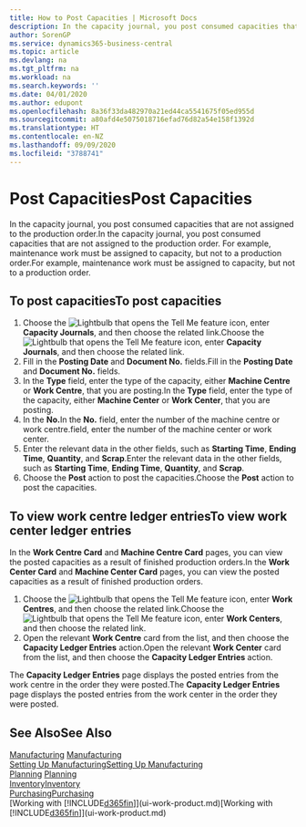 ```yaml
---
title: How to Post Capacities | Microsoft Docs
description: In the capacity journal, you post consumed capacities that are not assigned to the production order. For example, maintenance work must be assigned to capacity, but not to a production order.
author: SorenGP
ms.service: dynamics365-business-central
ms.topic: article
ms.devlang: na
ms.tgt_pltfrm: na
ms.workload: na
ms.search.keywords: ''
ms.date: 04/01/2020
ms.author: edupont
ms.openlocfilehash: 8a36f33da482970a21ed44ca5541675f05ed955d
ms.sourcegitcommit: a80afd4e5075018716efad76d82a54e158f1392d
ms.translationtype: HT
ms.contentlocale: en-NZ
ms.lasthandoff: 09/09/2020
ms.locfileid: "3788741"
---
```

# <a name="post-capacities"></a><span data-ttu-id="297ad-104">Post Capacities</span><span class="sxs-lookup"><span data-stu-id="297ad-104">Post Capacities</span></span>
<span data-ttu-id="297ad-105">In the capacity journal, you post consumed capacities that are not assigned to the production order.</span><span class="sxs-lookup"><span data-stu-id="297ad-105">In the capacity journal, you post consumed capacities that are not assigned to the production order.</span></span> <span data-ttu-id="297ad-106">For example, maintenance work must be assigned to capacity, but not to a production order.</span><span class="sxs-lookup"><span data-stu-id="297ad-106">For example, maintenance work must be assigned to capacity, but not to a production order.</span></span>  

## <a name="to-post-capacities"></a><span data-ttu-id="297ad-107">To post capacities</span><span class="sxs-lookup"><span data-stu-id="297ad-107">To post capacities</span></span>  
1.  <span data-ttu-id="297ad-108">Choose the ![Lightbulb that opens the Tell Me feature](media/ui-search/search_small.png "Tell me what you want to do") icon, enter **Capacity Journals**, and then choose the related link.</span><span class="sxs-lookup"><span data-stu-id="297ad-108">Choose the ![Lightbulb that opens the Tell Me feature](media/ui-search/search_small.png "Tell me what you want to do") icon, enter **Capacity Journals**, and then choose the related link.</span></span>  
2.  <span data-ttu-id="297ad-109">Fill in the **Posting Date** and **Document No.** fields.</span><span class="sxs-lookup"><span data-stu-id="297ad-109">Fill in the **Posting Date** and **Document No.** fields.</span></span>  
3.  <span data-ttu-id="297ad-110">In the **Type** field, enter the type of the capacity, either **Machine Centre** or **Work Centre**, that you are posting.</span><span class="sxs-lookup"><span data-stu-id="297ad-110">In the **Type** field, enter the type of the capacity, either **Machine Center** or **Work Center**, that you are posting.</span></span>  
4.  <span data-ttu-id="297ad-111">In the **No.**</span><span class="sxs-lookup"><span data-stu-id="297ad-111">In the **No.**</span></span> <span data-ttu-id="297ad-112">field, enter the number of the machine centre or work centre.</span><span class="sxs-lookup"><span data-stu-id="297ad-112">field, enter the number of the machine center or work center.</span></span>  
5.  <span data-ttu-id="297ad-113">Enter the relevant data in the other fields, such as **Starting Time**, **Ending Time**, **Quantity**, and **Scrap**.</span><span class="sxs-lookup"><span data-stu-id="297ad-113">Enter the relevant data in the other fields, such as **Starting Time**, **Ending Time**, **Quantity**, and **Scrap**.</span></span>  
6.  <span data-ttu-id="297ad-114">Choose the **Post** action to post the capacities.</span><span class="sxs-lookup"><span data-stu-id="297ad-114">Choose the **Post** action to post the capacities.</span></span>  

## <a name="to-view-work-center-ledger-entries"></a><span data-ttu-id="297ad-115">To view work centre ledger entries</span><span class="sxs-lookup"><span data-stu-id="297ad-115">To view work center ledger entries</span></span>  
<span data-ttu-id="297ad-116">In the **Work Centre Card** and **Machine Centre Card** pages, you can view the posted capacities as a result of finished production orders.</span><span class="sxs-lookup"><span data-stu-id="297ad-116">In the **Work Center Card** and **Machine Center Card** pages, you can view the posted capacities as a result of finished production orders.</span></span>    
1.  <span data-ttu-id="297ad-117">Choose the ![Lightbulb that opens the Tell Me feature](media/ui-search/search_small.png "Tell me what you want to do") icon, enter **Work Centres**, and then choose the related link.</span><span class="sxs-lookup"><span data-stu-id="297ad-117">Choose the ![Lightbulb that opens the Tell Me feature](media/ui-search/search_small.png "Tell me what you want to do") icon, enter **Work Centers**, and then choose the related link.</span></span>  
2.  <span data-ttu-id="297ad-118">Open the relevant **Work Centre** card from the list, and then choose the **Capacity Ledger Entries** action.</span><span class="sxs-lookup"><span data-stu-id="297ad-118">Open the relevant **Work Center** card from the list, and then choose the **Capacity Ledger Entries** action.</span></span>  

<span data-ttu-id="297ad-119">The **Capacity Ledger Entries** page displays the posted entries from the work centre in the order they were posted.</span><span class="sxs-lookup"><span data-stu-id="297ad-119">The **Capacity Ledger Entries** page displays the posted entries from the work center in the order they were posted.</span></span>   

## <a name="see-also"></a><span data-ttu-id="297ad-120">See Also</span><span class="sxs-lookup"><span data-stu-id="297ad-120">See Also</span></span>  
<span data-ttu-id="297ad-121">[Manufacturing](production-manage-manufacturing.md)  </span><span class="sxs-lookup"><span data-stu-id="297ad-121">[Manufacturing](production-manage-manufacturing.md)  </span></span>  
[<span data-ttu-id="297ad-122">Setting Up Manufacturing</span><span class="sxs-lookup"><span data-stu-id="297ad-122">Setting Up Manufacturing</span></span>](production-configure-production-processes.md)  
<span data-ttu-id="297ad-123">[Planning](production-planning.md)    </span><span class="sxs-lookup"><span data-stu-id="297ad-123">[Planning](production-planning.md)    </span></span>  
[<span data-ttu-id="297ad-124">Inventory</span><span class="sxs-lookup"><span data-stu-id="297ad-124">Inventory</span></span>](inventory-manage-inventory.md)  
[<span data-ttu-id="297ad-125">Purchasing</span><span class="sxs-lookup"><span data-stu-id="297ad-125">Purchasing</span></span>](purchasing-manage-purchasing.md)  
<span data-ttu-id="297ad-126">[Working with [!INCLUDE[d365fin](includes/d365fin_md.md)]](ui-work-product.md)</span><span class="sxs-lookup"><span data-stu-id="297ad-126">[Working with [!INCLUDE[d365fin](includes/d365fin_md.md)]](ui-work-product.md)</span></span>
